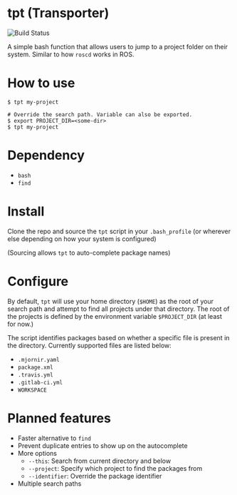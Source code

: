 # tpt (Transporter)

![Build Status](https://travis-ci.org/r2dkennobi/tpt.svg?branch=master)

A simple bash function that allows users to jump to a project folder on their
system. Similar to how `roscd` works in ROS.

# How to use

```
$ tpt my-project

# Override the search path. Variable can also be exported.
$ export PROJECT_DIR=<some-dir>
$ tpt my-project
```

# Dependency

- `bash`
- `find`

# Install

Clone the repo and source the `tpt` script in your `.bash_profile`
(or wherever else depending on how your system is configured)

(Sourcing allows `tpt` to auto-complete package names)

# Configure

By default, `tpt` will use your home directory (`$HOME`) as the root of your
search path and attempt to find all projects under that directory. The root of
the projects is defined by the environment variable `$PROJECT_DIR` (at least
for now.)

The script identifies packages based on whether a specific file is present
in the directory. Currently supported files are listed below:

- `.mjornir.yaml`
- `package.xml`
- `.travis.yml`
- `.gitlab-ci.yml`
- `WORKSPACE`

# Planned features

- Faster alternative to `find`
- Prevent duplicate entries to show up on the autocomplete
- More options
  - `--this`: Search from current directory and below
  - `--project`: Specify which project to find the packages from
  - `--identifier`: Override the package identifier
- Multiple search paths
